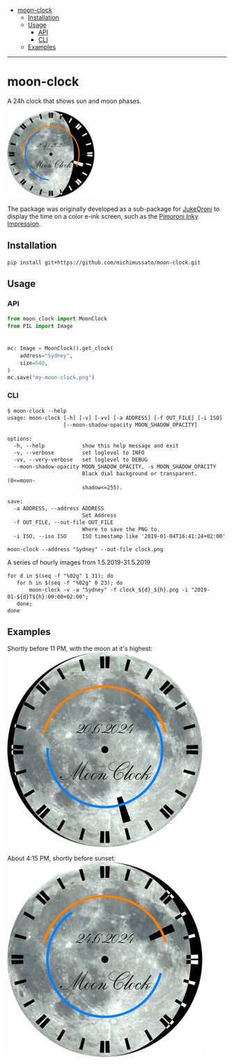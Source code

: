 <!-- TOC -->
* [moon-clock](#moon-clock)
  * [Installation](#installation)
  * [Usage](#usage)
    * [API](#api)
    * [CLI](#cli)
  * [Examples](#examples)
<!-- TOC -->

---

# moon-clock

A 24h clock that shows sun and moon phases.

[<img src="docs/media/moon_clock_2024-11-20.png" width="200"/>](docs/media/moon_clock_2024-11-20.png)

The package was originally developed as a sub-package for
[JukeOroni](https://github.com/michimussato/jukeoroni) 
to display the time on a color e-ink screen, such as the 
[Pimoroni Inky Impression](https://shop.pimoroni.com/search?q=impression).

## Installation

```
pip install git+https://github.com/michimussato/moon-clock.git
```

## Usage

### API

```python
from moon_clock import MoonClock
from PIL import Image


mc: Image = MoonClock().get_clock(
    address="Sydney",
    size=640,
)
mc.save("my-moon-clock.png")
```

### CLI

```
$ moon-clock --help
usage: moon-clock [-h] [-v] [-vv] [-a ADDRESS] [-f OUT_FILE] [-i ISO]
                  [--moon-shadow-opacity MOON_SHADOW_OPACITY]

options:
  -h, --help            show this help message and exit
  -v, --verbose         set loglevel to INFO
  -vv, --very-verbose   set loglevel to DEBUG
  --moon-shadow-opacity MOON_SHADOW_OPACITY, -s MOON_SHADOW_OPACITY
                        Black dial background or transparent. (0<=moon-
                        shadow<=255).

save:
  -a ADDRESS, --address ADDRESS
                        Set Address
  -f OUT_FILE, --out-file OUT_FILE
                        Where to save the PNG to.
  -i ISO, --iso ISO     ISO timestamp like '2019-01-04T16:41:24+02:00'
```

```shell
moon-clock --address "Sydney" --out-file clock.png
```

A series of hourly images from 1.5.2019-31.5.2019

```shell
for d in $(seq -f "%02g" 1 31); do
   for h in $(seq -f "%02g" 0 23); do
       moon-clock -v -a "Sydney" -f clock_${d}_${h}.png -i "2019-01-${d}T${h}:00:00+02:00";
   done;
done
```

## Examples

Shortly before 11 PM, with the moon at it's highest:
![Moon Night](docs/media/clock.png)

About 4:15 PM, shortly before sunset:
![Moon Afternoon](docs/media/moon_clock.png)
